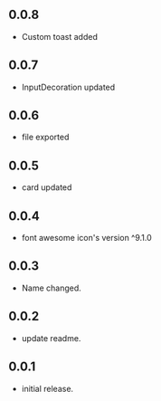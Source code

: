 ## 0.0.8

* Custom toast added

## 0.0.7

* InputDecoration updated

## 0.0.6

* file exported

## 0.0.5

* card updated

## 0.0.4

* font awesome icon's version ^9.1.0

## 0.0.3

* Name changed.

## 0.0.2

* update readme.

## 0.0.1

* initial release.

